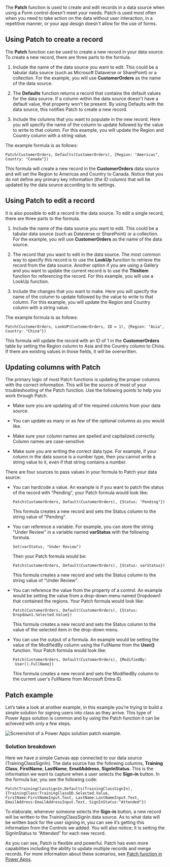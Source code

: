 The **Patch** function is used to create and edit records in a data
source when using a Form control doesn't meet your needs. Patch is used
most often when you need to take action on the data without user
interaction, in a repetitive manner, or your app design doesn't allow
for the use of forms.

Using Patch to create a record
------------------------------

The **Patch** function can be used to create a new record in your data
source. To create a new record, there are three parts to the formula.

1.  Include the name of the data source you want to edit. This could be
    a tabular data source (such as Microsoft Dataverse or SharePoint) or a
    collection. For the example, you will use **CustomerOrders** as the name
    of the data source.

2.  The **Defaults** function returns a record that contains the default
    values for the data source. If a column within the data source
    doesn't have a default value, that property won't be present. By
    using Defaults with the data source, this notifies Patch to create a
    new record.

3.  Include the columns that you want to populate in the new record. Here you
    will specify the name of the column to update followed by the value
    to write to that column. For this example, you will update the
    Region and Country column with a string value.

The example formula is as follows:

```
Patch(CustomerOrders, Defaults(CustomerOrders), {Region: "Americas", Country: "Canada"})
```

This formula will create a new record in the **CustomerOrders** data source and will set the Region to Americas and Country to Canada. Notice that you do not define any primary key information (the ID column) that will be updated by the data source according to its settings.

Using Patch to edit a record
----------------------------

It is also possible to edit a record in the data source. To edit a
single record, there are three parts to the formula.

1.  Include the name of the data source you want to edit. This could be
    a tabular data source (such as Dataverse or SharePoint) or a
    collection. For the example, you will use **CustomerOrders** as the name
    of the data source.

2.  The record that you want to edit in the data source. The most common
    way to specify this record is to use the **LookUp** function to
    retrieve the record from the data source. Another option if you are
    using a Gallery and you want to update the current record is to use
    the **ThisItem** function for referencing the record. For this
    example, you will use a LookUp function.

3.  Include the changes that you want to make. Here you will specify the name
    of the column to update followed by the value to write to that
    column. For this example, you will update the Region and Country
    column with a string value.

The example formula is as follows:

```
Patch(CustomerOrders, LookUP(CustomerOrders, ID = 1), {Region: "Asia", Country: "China"})
```

This formula will update the record with an ID of 1 in the
**CustomerOrders** table by setting the Region column to Asia and the
Country column to China. If there are existing values in those fields,
it will be overwritten.

Updating columns with Patch
---------------------------

The primary logic of most Patch functions is updating the proper columns
with the correct information. This will be the source of most of your
troubleshooting of the Patch function. Use the following points to help
you work through Patch.

-   Make sure you are updating all of the required columns from your
    data source.

-   You can update as many or as few of the optional columns as you
    would like.

-   Make sure your column names are spelled and capitalized correctly.
    Column names are case-sensitive.

-   Make sure you are writing the correct data type. For example, if
    your column in the data source is a number type, then you cannot write a string value to it, even if that string contains a number.

There are four sources to pass values in your formula to Patch your data source:

-  You can hardcode a value. An example is if you want to patch the
    status of the record with "Pending", your Patch formula would look
    like:

    ```
    Patch(CustomerOrders, Default(CustomerOrders), {Status: "Pending"})
    ```

    This formula creates a new record and sets the Status column to the
    string value of "Pending".

-   You can reference a variable. For example, you can store the string
    "Under Review" in a variable named **varStatus** with the following
    formula.

    ```
    Set(varStatus, "Under Review")
    ```

    Then your Patch formula would be:

    ```
    Patch(CustomerOrders, Default(CustomerOrders), {Status: varStatus})
    ```

    This formula creates a new record and sets the Status column to the
    string value of "Under Review".

-  You can reference the value from the property of a control. An
    example would be setting the value from a drop-down menu named Dropdown1
    that contained the regions. Your Patch formula would look like:

    ```
    Patch(CustomerOrders, Default(CustomerOrders), {Status:
    Dropdown1.Selected.Value})
    ```

   This formula creates a new record and sets the Status column to the
    value of the selected item in the drop-down menu.

-  You can use the output of a formula. An example would be setting the
    value of the ModifiedBy column using the FullName from the
    **User()** function. Your Patch formula would look like:

   ```
   Patch(CustomerOrders, Default(CustomerOrders), {ModifiedBy:
    User().FullName})
    ```

   This formula creates a new record and sets the ModifiedBy column to
    the current user's FullName from Microsoft Entra ID.

## Patch example

Let’s take a look at another example, in this example you’re trying to build a simple solution for signing users into class as they arrive. This type of Power Apps solution is common and by using the Patch function it can be achieved with only a few steps.

![Screenshot of a Power Apps solution patch example.](../media/another-patch-example.png)

### Solution breakdown

Here we have a simple Canvas app connected to our data source (TrainingClassSignIn). The data source has the following columns, **Training Class**, **FirstName**, **LastName**, **EmailAddress**, **SignInStatus**. This is the information we want to capture when a user selects the **Sign-in** button. In the formula bar, you see the following code:

```powerappsfl
Patch(TrainingClassSignIn,Defaults(TrainingClassSignIn),{TrainingClass:TrainingClassDD.Selected.Value, FirstName:FirstNameInput.Text, LastName:LastNameInput.Text, EmailAddress:EmailAddressInput.Text, SignInStatus:"Attended"})
```
To elaborate, whenever someone selects the **Sign-in** button, a new record will be written to the TrainingClassSignIn data source. As to what data will be written back for the user signing in, you can see it’s getting this information from the Controls we added. You will also notice; it is setting the SignInStatus to “Attended” for each new record.

As you can see, Patch is flexible and powerful. Patch has even more
capabilities including the ability to update multiple records and merge
records. For more information about these scenarios, see
[Patch function in Power Apps](/power-apps/maker/canvas-apps/functions/function-patch/?azure-portal=true).
